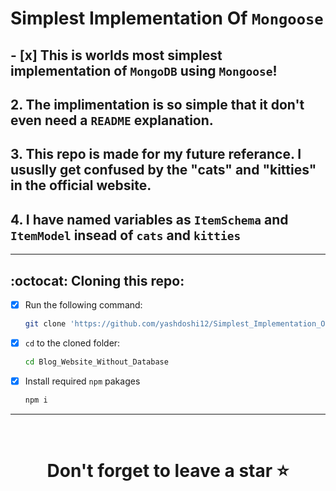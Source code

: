 # Simplest Implementation Of `Mongoose`
## - [x] This is worlds most simplest implementation of `MongoDB` using `Mongoose`!
## 2. The implimentation is so simple that it don't even need a `README` explanation. 
## 3. This repo is made for my future referance. I ususlly get confused by the "cats" and "kitties" in the official website. 
## 4. I have named variables as `ItemSchema` and `ItemModel` insead of `cats` and `kitties`

<hr />

## :octocat: Cloning this repo:

- [x] Run the following command:
  ```bash 
  git clone 'https://github.com/yashdoshi12/Simplest_Implementation_Of_Mongoose-CRUD.git' 
  ```
- [x] `cd` to the cloned folder:
  ```bash 
  cd Blog_Website_Without_Database
  ```
- [x] Install required `npm` pakages
  ```bash 
  npm i
  ```

<hr />
<br />

# <div align="center">Don't forget to leave a star ⭐️</div>
